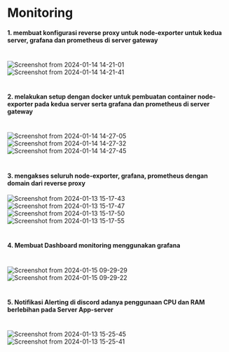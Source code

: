 # Monitoring

#### 1. membuat konfigurasi reverse proxy untuk node-exporter untuk kedua server, grafana dan prometheus di server gateway  
#
![Screenshot from 2024-01-14 14-21-01](https://github.com/Muna-020/DEVOPS-BATCH-19/assets/74352384/6345226d-123e-4aa0-bf70-0003e37002e3)
![Screenshot from 2024-01-14 14-21-41](https://github.com/Muna-020/DEVOPS-BATCH-19/assets/74352384/fab25ece-e459-41d6-8bac-cac89c67f68f)
#
#### 2. melakukan setup dengan docker untuk pembuatan container node-exporter pada kedua server serta grafana dan prometheus di server gateway
#
![Screenshot from 2024-01-14 14-27-05](https://github.com/Muna-020/DEVOPS-BATCH-19/assets/74352384/30e30892-e8f3-4467-9ad4-9f7a4ca52a70)
![Screenshot from 2024-01-14 14-27-32](https://github.com/Muna-020/DEVOPS-BATCH-19/assets/74352384/b5e6aa7c-ba46-4aa4-825d-e173df73b8e2)
![Screenshot from 2024-01-14 14-27-45](https://github.com/Muna-020/DEVOPS-BATCH-19/assets/74352384/a4d33454-cb65-4190-8982-3e37b3f01f50)
#
#### 3. mengakses seluruh node-exporter, grafana, prometheus dengan domain dari reverse proxy
![Screenshot from 2024-01-13 15-17-43](https://github.com/Muna-020/DEVOPS-BATCH-19/assets/74352384/4b0b12bf-6794-4a49-93f6-d22370744d99)
![Screenshot from 2024-01-13 15-17-47](https://github.com/Muna-020/DEVOPS-BATCH-19/assets/74352384/499ea75a-9b5b-47ed-a222-8b659843b5dc)
![Screenshot from 2024-01-13 15-17-50](https://github.com/Muna-020/DEVOPS-BATCH-19/assets/74352384/aecead38-722b-4947-a541-00b7e5933fe7)
![Screenshot from 2024-01-13 15-17-55](https://github.com/Muna-020/DEVOPS-BATCH-19/assets/74352384/35ea798d-5941-47e8-8cd1-b2a51216af69)
#
#### 4. Membuat Dashboard monitoring menggunakan grafana
#
![Screenshot from 2024-01-15 09-29-29](https://github.com/Muna-020/DEVOPS-BATCH-19/assets/74352384/4d55af50-12ec-4e81-9f72-a0ef72eb04dd)
![Screenshot from 2024-01-15 09-29-22](https://github.com/Muna-020/DEVOPS-BATCH-19/assets/74352384/01e29daf-5da8-4ab5-ad25-8c0f24fbb37c)
#

#### 5. Notifikasi Alerting di discord adanya penggunaan CPU dan RAM berlebihan pada Server App-server  
#
![Screenshot from 2024-01-13 15-25-45](https://github.com/Muna-020/DEVOPS-BATCH-19/assets/74352384/919519d3-f293-4854-9792-b0d2c6528010)
![Screenshot from 2024-01-13 15-25-41](https://github.com/Muna-020/DEVOPS-BATCH-19/assets/74352384/cd34ee8b-9acc-4b8d-88e2-62efb1e1cc2c)

